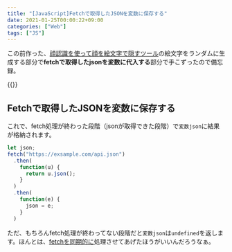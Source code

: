 ```yaml
---
title: "[JavaScript]Fetchで取得したJSONを変数に保存する"
date: 2021-01-25T00:00:22+09:00
categories: ["Web"]
tags: ["JS"]
---
```


この前作った、[顔認識を使って顔を絵文字で隠すツール](https://2001y.me/blog/web/tool-faceapi-emoji/)の絵文字をランダムに生成する部分で<b>fetchで取得したjsonを変数に代入する</b>部分で手こずったので備忘録。

{{<ad>}}

## Fetchで取得したJSONを変数に保存する

これで、fetch処理が終わった段階（jsonが取得できた段階）で`変数json`に結果が格納されます。

```js
let json;    
fetch("https://exsample.com/api.json")
  .then(
    function(u) {
      return u.json();
    }
  )
  .then(
    function(e) {
      json = e;
    }
  )
```

ただ、もちろんfetch処理が終わってない段階だと`変数json`は`undefined`を返します。ほんとは、[fetchを同期的に](https://dmitripavlutin.com/javascript-fetch-async-await/)処理させてあげたほうがいいんだろうなぁ。

